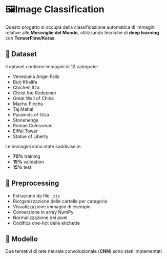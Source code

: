 # 🖼️Image Classification

Questo progetto si occupa della classificazione automatica di immagini relative alle **Meraviglie del Mondo**, utilizzando tecniche di **deep learning** con **TensorFlow/Keras**.

## 📁 Dataset

Il dataset contiene immagini di 12 categorie:
- Venezuela Angel Falls
- Burj Khalifa
- Chichen Itza
- Christ the Redeemer
- Great Wall of China
- Machu Picchu
- Taj Mahal
- Pyramids of Giza
- Stonehenge
- Roman Colosseum
- Eiffel Tower
- Statue of Liberty

Le immagini sono state suddivise in:
- **70%** training
- **15%** validation
- **15%** test

## 🧹 Preprocessing

- Estrazione da file `.zip`
- Riorganizzazione delle cartelle per categoria
- Visualizzazione immagini di esempio
- Conversione in array NumPy
- Normalizzazione dei pixel
- Codifica one-hot delle etichette

## 🧠 Modello

Due tentativi di rete neurale convoluzionale (**CNN**) sono stati implementati